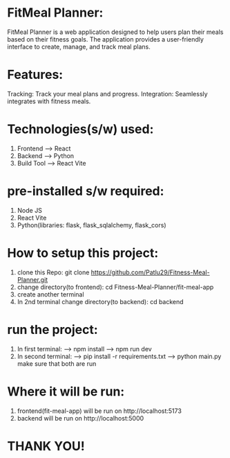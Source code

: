 # FitMeal Planner:
FitMeal Planner is a web application designed to help users plan their meals based on their fitness goals. The application provides a user-friendly interface to create, manage, and track meal plans.

# Features:
Tracking: Track your meal plans and progress.
Integration: Seamlessly integrates with fitness meals.

# Technologies(s/w) used:
1. Frontend --> React
2. Backend --> Python
3. Build Tool --> React Vite

# pre-installed s/w required:
1. Node JS
2. React Vite
3. Python(libraries: flask, flask_sqlalchemy, flask_cors)

# How to setup this project:
1. clone this Repo:
   git clone https://github.com/Patlu29/Fitness-Meal-Planner.git
2. change directory(to frontend):
   cd Fitness-Meal-Planner/fit-meal-app
3. create another terminal
4. In 2nd terminal change directory(to backend):
   cd backend

# run the project:
1. In first terminal:
   --> npm install
   --> npm run dev
2. In second terminal:
   --> pip install -r requirements.txt
   --> python main.py
   make sure that both are run

# Where it will be run:
1. frontend(fit-meal-app) will be run on http://localhost:5173
2. backend will be run on http://localhost:5000

# THANK YOU! 

